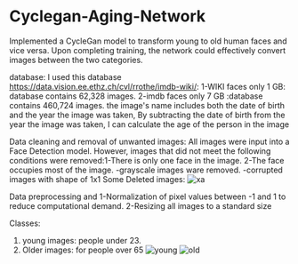 # Cyclegan-Aging-Network
Implemented a CycleGan model to transform young to old human faces and vice versa. Upon completing training, the network could effectively convert images between the two categories.

database:
I used this database https://data.vision.ee.ethz.ch/cvl/rrothe/imdb-wiki/:
  1-WIKI faces only 1 GB: database contains 62,328 images. 
  2-imdb faces only 7 GB :database contains 460,724 images.
the image's name includes both the date of birth and the year the image was taken, By subtracting the date of birth from the year the image was taken, I can calculate the age of the person in the image

Data cleaning and removal of unwanted images:
All images were input into a Face Detection model. However, images that did not meet the following conditions were removed:1-There is only one face in the image. 2-The face occupies most of the image.
-grayscale images ware removed.
-corrupted images with shape of 1x1
Some Deleted images:
![xa](https://user-images.githubusercontent.com/57813196/212475127-a4a25cb3-06e4-4080-977a-34ecbf8efe9c.PNG)

Data preprocessing and 
1-Normalization of pixel values between -1 and 1 to reduce computational demand.
2-Resizing all images to a standard size

Classes:
1. young images: people under 23.
2. Older images: for people over 65
![young](https://user-images.githubusercontent.com/57813196/212475255-cd489767-daab-4b18-9a2b-0321a9a50094.png)
![old](https://user-images.githubusercontent.com/57813196/212475257-a7ca7283-4ba1-494c-a550-f8f5a1b16319.png)

